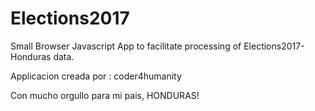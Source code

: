 # Elections2017
Small Browser Javascript App to facilitate processing of Elections2017-Honduras data.

Applicacion creada por : coder4humanity

Con mucho orgullo para mi pais, HONDURAS!